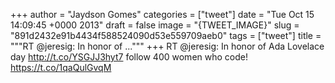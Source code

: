 
+++
author = "Jaydson Gomes"
categories = ["tweet"]
date = "Tue Oct 15 14:09:45 +0000 2013"
draft = false
image = "{TWEET_IMAGE}"
slug = "891d2432e91b4434f588524090d53e559709aeb0"
tags = ["tweet"]
title = """RT @jeresig: In honor of ..."""
+++
RT @jeresig: In honor of Ada Lovelace day http://t.co/YSGJJ3hyt7 follow 400 women who code! https://t.co/1qaQulGvqM
